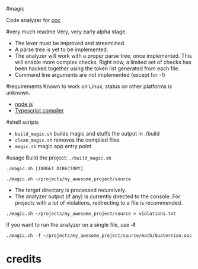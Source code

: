 #magic

Code analyzer for [ooc](http://ooc-lang.org)

#very much readme
Very, very early alpha stage.
* The lexer must be improved and streamlined.
* A parse tree is yet to be implemented.
* The analyzer will work with a proper parse tree, once implemented.
This will enable more complex checks. Right now, a limited set of checks has been hacked together using the
token list generated from each file.
* Command line arguments are not implemented (except for -f)

#requirements
Known to work on Linux, status on other platforms is unknown.
* [node.js](http://nodejs.org/)
* [Typescript compiler](http://www.typescriptlang.org/)

#shell scripts
* ```build_magic.sh``` builds magic and stuffs the output in ./build
* ```clean_magic.sh``` removes the compiled files
* ```magic.sh``` magic app entry point

#usage
Build the project: ```./build_magic.sh```

```
./magic.sh [TARGET DIRECTORY]
```
```
./magic.sh ~/projects/my_awesome_project/source
```
* The target directory is processed recursively.
* The analyzer output (if any) is currently directed to the console. For projects
with a lot of violations, redirecting to a file is recommended.
```
./magic.sh ~/projects/my_awesome_project/source > violations.txt
```
If you want to run the analyzer on a single file, use __-f__
```
./magic.sh -f ~/projects/my_awesome_project/source/math/Quaternion.ooc
```

# credits
